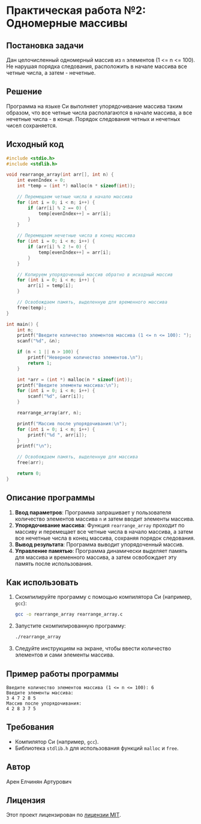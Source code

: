 # Практическая работа №2: Одномерные массивы

## Постановка задачи

Дан целочисленный одномерный массив из `n` элементов (1 <= n <= 100). Не нарушая порядка следования, расположить в начале массива все четные числа, а затем - нечетные.

## Решение

Программа на языке Си выполняет упорядочивание массива таким образом, что все четные числа располагаются в начале массива, а все нечетные числа - в конце. Порядок следования четных и нечетных чисел сохраняется.

## Исходный код

```c
#include <stdio.h>
#include <stdlib.h>

void rearrange_array(int arr[], int n) {
    int evenIndex = 0;
    int *temp = (int *) malloc(n * sizeof(int));

    // Перемещаем четные числа в начало массива
    for (int i = 0; i < n; i++) {
        if (arr[i] % 2 == 0) {
            temp[evenIndex++] = arr[i];
        }
    }

    // Перемещаем нечетные числа в конец массива
    for (int i = 0; i < n; i++) {
        if (arr[i] % 2 != 0) {
            temp[evenIndex++] = arr[i];
        }
    }

    // Копируем упорядоченный массив обратно в исходный массив
    for (int i = 0; i < n; i++) {
        arr[i] = temp[i];
    }

    // Освобождаем память, выделенную для временного массива
    free(temp);
}

int main() {
    int n;
    printf("Введите количество элементов массива (1 <= n <= 100): ");
    scanf("%d", &n);

    if (n < 1 || n > 100) {
        printf("Неверное количество элементов.\n");
        return 1;
    }

    int *arr = (int *) malloc(n * sizeof(int));
    printf("Введите элементы массива:\n");
    for (int i = 0; i < n; i++) {
        scanf("%d", &arr[i]);
    }

    rearrange_array(arr, n);

    printf("Массив после упорядочивания:\n");
    for (int i = 0; i < n; i++) {
        printf("%d ", arr[i]);
    }
    printf("\n");

    // Освобождаем память, выделенную для массива
    free(arr);

    return 0;
}
```

## Описание программы

1. **Ввод параметров**: Программа запрашивает у пользователя количество элементов массива `n` и затем вводит элементы массива.
2. **Упорядочивание массива**: Функция `rearrange_array` проходит по массиву и перемещает все четные числа в начало массива, а затем все нечетные числа в конец массива, сохраняя порядок следования.
3. **Вывод результата**: Программа выводит упорядоченный массив.
4. **Управление памятью**: Программа динамически выделяет память для массива и временного массива, а затем освобождает эту память после использования.

## Как использовать

1. Скомпилируйте программу с помощью компилятора Си (например, `gcc`):
   ```bash
   gcc -o rearrange_array rearrange_array.c
   ```
2. Запустите скомпилированную программу:
   ```bash
   ./rearrange_array
   ```
3. Следуйте инструкциям на экране, чтобы ввести количество элементов и сами элементы массива.

## Пример работы программы

```
Введите количество элементов массива (1 <= n <= 100): 6
Введите элементы массива:
3 4 7 2 8 5
Массив после упорядочивания:
4 2 8 3 7 5
```

## Требования

- Компилятор Си (например, `gcc`).
- Библиотека `stdlib.h` для использования функций `malloc` и `free`.

## Автор

Арен Елчинян Артурович

## Лицензия

Этот проект лицензирован по [лицензии MIT](../LICENSE).